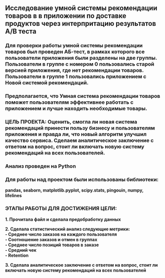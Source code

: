 ## Исследование умной системы рекомендации товаров в в приложении по доставке продуктов через интерпритацию результатов А/B теста

###  Для проверки работы умной системы рекомендации товаров был проведен АБ-тест, в рамках которого все пользователи приложения были разделены на две группы. Пользователи в группе с номером 0 пользовались старой версией приложения, где нет рекомендации товаров. Пользователи в группе 1 пользовались приложением с Новой системой рекомендаций.
### Предполагается, что Умная система рекомендации товаров поможет пользователям эффективнее работать с приложением и лучше находить необходимые товары.
### ЦЕЛЬ ПРОЕКТА: Оценить, смогла ли новая система рекомендаций принести пользу бизнесу и пользователям приложения и правда ли, что новый алгоритм улучшил качество сервиса. Сделаем аналитическое заключение с ответом на вопрос, стоит ли включать новую систему рекомендаций на всех пользователей.

### Анализ проведен на Python 
### Для работы над проектом были использованы библиотеки:
**pandas, seaborn, matplotlib.pyplot, scipy.stats, pingouin, numpy, lifelines**

### ЭТАПЫ РАБОТЫ ДЛЯ ДОСТИЖЕНИЯ ЦЕЛИ:

**1. Прочитала файл и сделала предобработку данных** 

**2. Сделала статистический анализ следующие метрики:**  
**- Среднее число заказов на каждого пользователя**    
**- Соотношение заказов и отмен в группах**    
**- Среднее число позиций товаров в заказе**    
**- Средний чек**    
**- Retention**  

**3. Сделала аналитическое заключение с ответом на вопрос, стоит ли включать новую систему рекомендаций на всех пользователей**  
